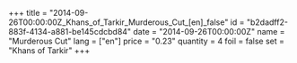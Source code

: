 +++
title = "2014-09-26T00:00:00Z_Khans_of_Tarkir_Murderous_Cut_[en]_false"
id = "b2dadff2-883f-4134-a881-be145cdcbd84"
date = "2014-09-26T00:00:00Z"
name = "Murderous Cut"
lang = ["en"]
price = "0.23"
quantity = 4
foil = false
set = "Khans of Tarkir"
+++
